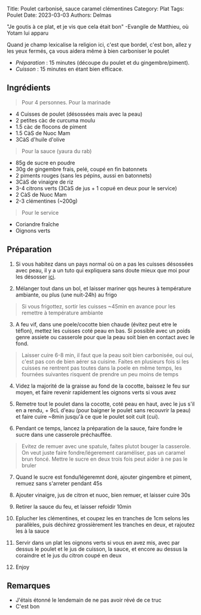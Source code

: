 Title: Poulet carbonisé, sauce caramel clémentines
Category: Plat
Tags: Poulet
Date: 2023-03-03
Authors: Delmas

"Je goutis à ce plat, et je vis que cela était bon"
-Evangile de Matthieu, où Yotam lui apparu

Quand je champ lexicalise la religion ici, c'est que bordel, c'est bon, allez y les yeux fermés, ça vous aidera même à bien carboniser le poulet

- *Préparation* : 15 minutes (découpe du poulet et du gingembre/piment).
- *Cuisson* : 15 minutes en étant bien efficace.

## Ingrédients
> Pour 4 personnes.
> Pour la marinade
  - 4 Cuisses de poulet (désossées mais avec la peau)
  - 2 petites càc de curcuma moulu
  - 1.5 càc de flocons de piment
  - 1.5 CàS de Nuoc Mam
  - 3CàS d'huile d'olive
> Pour la sauce (yaura du rab)
  - 85g de sucre en poudre
  - 30g de gingembre frais, pelé, coupé en fin batonnets
  - 2 piments rouges (sans les pépins, aussi en batonnets)
  - 3CàS de vinaigre de riz
  - 3-4 citrons verts (3CàS de jus + 1 copué en deux pour le service)
  - 2 CàS de Nuoc Mam
  - 2-3 clémentines (~200g)
> Pour le service
  - Coriandre fraîche
  - Oignons verts

## Préparation
  
  1. Si vous habitez dans un pays normal où on a pas les cuisses désossées avec peau, il y a un tuto qui expliquera sans doute mieux que moi pour les désosser [ici](https://youtu.be/rjDHii3Ngj8?t=188).

  2. Mélanger tout dans un bol, et laisser mariner qqs heures à température ambiante, ou plus (une nuit-24h) au frigo
  > Si vous frigottez, sortir les cuisses ~45min en avance pour les remettre à température ambiante

  3. A feu vif, dans une poele/cocotte bien chaude (évitez peut etre le téflon), mettez les cuisses coté peau en bas. Si possible avec un poids genre assiete ou casserole pour que la peau soit bien en contact avec le fond.
  > Laisser cuire 6-8 min, il faut que la peau soit bien carbonisée, oui oui, c'est pas con de bien aérer sa cuisine.
  > Faites en plusieurs fois si les cuisses ne rentrent pas toutes dans la poele en même temps, les fournées suivantes risquent de prendre un peu moins de temps

  4. Videz la majorité de la graisse au fond de la cocotte, baissez le feu sur moyen, et faire revenir rapidement les oignons verts si vous avez

  5. Remetre tout le poulet dans la cocotte, coté peau en haut, avec le jus s'il en a rendu, + 9cL d'eau (pour baigner le poulet sans recouvrir la peau) et faire cuire ~8min jusqu'à ce que le poulet soit cuit (cui).
  
  6. Pendant ce temps, lancez la préparation de la sauce, faire fondre le sucre dans une casserole préchauffée.
  > Evitez de remuer avec une spatule, faites plutot bouger la casserole. On veut juste faire fondre/légerement caraméliser, pas un caramel brun foncé.
  > Mettre le sucre en deux trois fois peut aider à ne pas le bruler

  7. Quand le sucre est fondu/légeremnt doré, ajouter gingembre et piment, remuez sans s'arreter pendant 45s
  
  8. Ajouter vinaigre, jus de citron et nuoc, bien remuer, et laisser cuire 30s
  
  9. Retirer la sauce du feu, et laisser refoidir 10min
  
  10. Eplucher les clémentines, et coupez les en tranches de 1cm selons les parallèles, puis déchirez grossièrement les tranches en deux, et rajoutez les à la sauce
  11. Servir dans un plat les oignons verts si vous en avez mis, avec par dessus le poulet et le jus de cuisson, la sauce, et encore au dessus la coraindre et le jus du citron coupé en deux
  12. Enjoy
  


## Remarques
  - J'étais étonné le lendemain de ne pas avoir révé de ce truc
  - C'est bon
  
  
